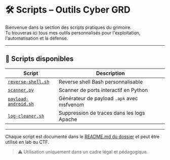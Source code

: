 # 🛠️ Scripts – Outils Cyber GRD

Bienvenue dans la section des scripts pratiques du grimoire.  
Tu trouveras ici tous mes outils personnalisés pour l'exploitation, l'automatisation et la défense.

---

## 📂 Scripts disponibles

| Script                     | Description |
|---------------------------|-------------|
| [`reverse-shell.sh`](./reverse-shell.sh)       | Reverse shell Bash personnalisable |
| [`scanner.py`](./scanner.py)                   | Scanner de ports interactif en Python |
| [`payload-android.sh`](./payload-android.sh)   | Générateur de payload `.apk` avec msfvenom |
| [`log-cleaner.sh`](./log-cleaner.sh)           | Suppression de traces dans les logs Apache |

---

Chaque script est documenté dans le [README.md du dossier](./README.md) et peut être utilisé en lab ou CTF.  
> ⚠️ Utilisation uniquement dans un cadre légal et pédagogique.